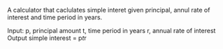 A calculator that caclulates simple interet given principal, annul rate of interest and time period in years.

Input:
  p, principal amount
  t, time period in years
  r, annual rate of interest
Output
  simple interest = p*t*r
